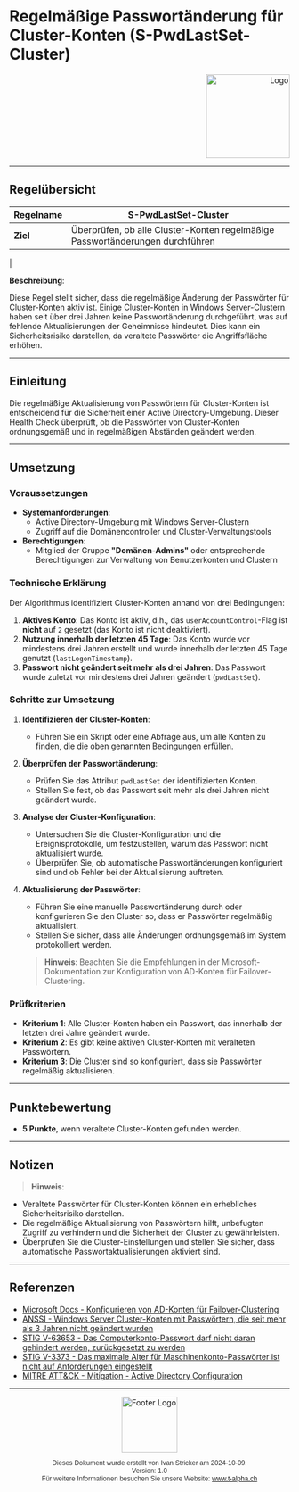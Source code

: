 # Regelmäßige Passwortänderung für Cluster-Konten (S-PwdLastSet-Cluster)

<div style="text-align: right;">
  <img src="https://www.t-alpha.ch/wp-content/uploads/logo/TA-Logov2.svg" alt="Logo" style="width: 150px;">
</div>

---
## Regelübersicht

| **Regelname** | S-PwdLastSet-Cluster                                                                      |
| ------------- | ------------------------------------------------------------------------------------ |
| **Ziel**      | Überprüfen, ob alle Cluster-Konten regelmäßige Passwortänderungen durchführen
|


**Beschreibung**:

Diese Regel stellt sicher, dass die regelmäßige Änderung der Passwörter für Cluster-Konten aktiv ist. Einige Cluster-Konten in Windows Server-Clustern haben seit über drei Jahren keine Passwortänderung durchgeführt, was auf fehlende Aktualisierungen der Geheimnisse hindeutet. Dies kann ein Sicherheitsrisiko darstellen, da veraltete Passwörter die Angriffsfläche erhöhen.

---

## Einleitung

Die regelmäßige Aktualisierung von Passwörtern für Cluster-Konten ist entscheidend für die Sicherheit einer Active Directory-Umgebung. Dieser Health Check überprüft, ob die Passwörter von Cluster-Konten ordnungsgemäß und in regelmäßigen Abständen geändert werden.

---

## Umsetzung

### Voraussetzungen

- **Systemanforderungen**:
  - Active Directory-Umgebung mit Windows Server-Clustern
  - Zugriff auf die Domänencontroller und Cluster-Verwaltungstools
- **Berechtigungen**:
  - Mitglied der Gruppe **"Domänen-Admins"** oder entsprechende Berechtigungen zur Verwaltung von Benutzerkonten und Clustern

### Technische Erklärung

Der Algorithmus identifiziert Cluster-Konten anhand von drei Bedingungen:

1. **Aktives Konto**: Das Konto ist aktiv, d.h., das `userAccountControl`-Flag ist **nicht** auf `2` gesetzt (das Konto ist nicht deaktiviert).
2. **Nutzung innerhalb der letzten 45 Tage**: Das Konto wurde vor mindestens drei Jahren erstellt und wurde innerhalb der letzten 45 Tage genutzt (`lastLogonTimestamp`).
3. **Passwort nicht geändert seit mehr als drei Jahren**: Das Passwort wurde zuletzt vor mindestens drei Jahren geändert (`pwdLastSet`).

### Schritte zur Umsetzung

1. **Identifizieren der Cluster-Konten**:

   - Führen Sie ein Skript oder eine Abfrage aus, um alle Konten zu finden, die die oben genannten Bedingungen erfüllen.

2. **Überprüfen der Passwortänderung**:

   - Prüfen Sie das Attribut `pwdLastSet` der identifizierten Konten.
   - Stellen Sie fest, ob das Passwort seit mehr als drei Jahren nicht geändert wurde.

3. **Analyse der Cluster-Konfiguration**:

   - Untersuchen Sie die Cluster-Konfiguration und die Ereignisprotokolle, um festzustellen, warum das Passwort nicht aktualisiert wurde.
   - Überprüfen Sie, ob automatische Passwortänderungen konfiguriert sind und ob Fehler bei der Aktualisierung auftreten.

4. **Aktualisierung der Passwörter**:

   - Führen Sie eine manuelle Passwortänderung durch oder konfigurieren Sie den Cluster so, dass er Passwörter regelmäßig aktualisiert.
   - Stellen Sie sicher, dass alle Änderungen ordnungsgemäß im System protokolliert werden.

   > **Hinweis**: Beachten Sie die Empfehlungen in der Microsoft-Dokumentation zur Konfiguration von AD-Konten für Failover-Clustering.

### Prüfkriterien

- **Kriterium 1**: Alle Cluster-Konten haben ein Passwort, das innerhalb der letzten drei Jahre geändert wurde.
- **Kriterium 2**: Es gibt keine aktiven Cluster-Konten mit veralteten Passwörtern.
- **Kriterium 3**: Die Cluster sind so konfiguriert, dass sie Passwörter regelmäßig aktualisieren.

---

## Punktebewertung

- **5 Punkte**, wenn veraltete Cluster-Konten gefunden werden.

---

## Notizen

> **Hinweis**:

- Veraltete Passwörter für Cluster-Konten können ein erhebliches Sicherheitsrisiko darstellen.
- Die regelmäßige Aktualisierung von Passwörtern hilft, unbefugten Zugriff zu verhindern und die Sicherheit der Cluster zu gewährleisten.
- Überprüfen Sie die Cluster-Einstellungen und stellen Sie sicher, dass automatische Passwortaktualisierungen aktiviert sind.

---

## Referenzen

- [Microsoft Docs - Konfigurieren von AD-Konten für Failover-Clustering](https://learn.microsoft.com/de-de/windows-server/failover-clustering/configure-ad-accounts)
- [ANSSI - Windows Server Cluster-Konten mit Passwörtern, die seit mehr als 3 Jahren nicht geändert wurden](https://www.ssi.gouv.fr/guide/recommandations-de-securite-relatives-a-active-directory/)
- [STIG V-63653 - Das Computerkonto-Passwort darf nicht daran gehindert werden, zurückgesetzt zu werden](https://stigviewer.com/stig/windows_server_2012_domain_controller/2017-12-19/finding/V-63653)
- [STIG V-3373 - Das maximale Alter für Maschinenkonto-Passwörter ist nicht auf Anforderungen eingestellt](https://stigviewer.com/stig/windows_server_2012_domain_controller/2017-12-19/finding/V-3373)
- [MITRE ATT&CK - Mitigation - Active Directory Configuration](https://attack.mitre.org/mitigations/M1027/)

---

<div style="text-align: center;">
  <img src="https://www.t-alpha.ch/wp-content/uploads/logo/TA-Logov2.svg" alt="Footer Logo" style="width: 100px;"><br>
  <p style="font-family: Arial, sans-serif; font-size: 12px; color: #333;">
    Dieses Dokument wurde erstellt von Ivan Stricker am 2024-10-09.<br>
    Version: 1.0<br>
    Für weitere Informationen besuchen Sie unsere Website: <a href="https://www.t-alpha.ch">www.t-alpha.ch</a>
  </p>
</div>
